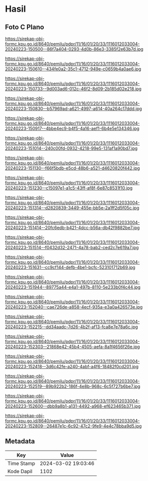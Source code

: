 # Hasil

## Foto C Plano

https://sirekap-obj-formc.kpu.go.id/8640/pemilu/pdpr/11/16/01/20/33/1116012033004-20240223-150500--86f7a404-0293-4d0b-86e3-3385f2e63b7d.jpg

https://sirekap-obj-formc.kpu.go.id/8640/pemilu/pdpr/11/16/01/20/33/1116012033004-20240223-150610--434fe0a2-35c1-4712-949e-c0659b4a0ae6.jpg

https://sirekap-obj-formc.kpu.go.id/8640/pemilu/pdpr/11/16/01/20/33/1116012033004-20240223-150733--9d003ad6-012c-46f2-8d09-2b185d02e218.jpg

https://sirekap-obj-formc.kpu.go.id/8640/pemilu/pdpr/11/16/01/20/33/1116012033004-20240223-150830--b57969ad-a621-4997-a614-40a264c17ddd.jpg

https://sirekap-obj-formc.kpu.go.id/8640/pemilu/pdpr/11/16/01/20/33/1116012033004-20240223-150917--4bbe4ec9-b4f5-4a16-aef1-6b4e5e134346.jpg

https://sirekap-obj-formc.kpu.go.id/8640/pemilu/pdpr/11/16/01/20/33/1116012033004-20240223-151014--240c00fd-0932-4218-99e5-131af1a90bd7.jpg

https://sirekap-obj-formc.kpu.go.id/8640/pemilu/pdpr/11/16/01/20/33/1116012033004-20240223-151130--f66f5bdb-e5cd-48b6-a521-d4620820f442.jpg

https://sirekap-obj-formc.kpu.go.id/8640/pemilu/pdpr/11/16/01/20/33/1116012033004-20240223-151230--c15097e1-a1c5-43ff-af8f-6e87c8531f10.jpg

https://sirekap-obj-formc.kpu.go.id/8640/pemilu/pdpr/11/16/01/20/33/1116012033004-20240223-151314--d2820839-3449-455e-bb5e-2a1ff2d5f05c.jpg

https://sirekap-obj-formc.kpu.go.id/8640/pemilu/pdpr/11/16/01/20/33/1116012033004-20240223-151414--20fc6edb-b421-4dcc-b56a-db42f9882be7.jpg

https://sirekap-obj-formc.kpu.go.id/8640/pemilu/pdpr/11/16/01/20/33/1116012033004-20240223-151514--f0432d32-2471-4a78-bab2-ced2c7e619a7.jpg

https://sirekap-obj-formc.kpu.go.id/8640/pemilu/pdpr/11/16/01/20/33/1116012033004-20240223-151631--cc9cf144-defb-4be1-bcfc-523101712b69.jpg

https://sirekap-obj-formc.kpu.go.id/8640/pemilu/pdpr/11/16/01/20/33/1116012033004-20240223-151944--89775a44-e4a1-497b-8110-5e233b0f4c44.jpg

https://sirekap-obj-formc.kpu.go.id/8640/pemilu/pdpr/11/16/01/20/33/1116012033004-20240223-152040--cae726de-a858-4ecf-935a-e3a0a426573e.jpg

https://sirekap-obj-formc.kpu.go.id/8640/pemilu/pdpr/11/16/01/20/33/1116012033004-20240223-152215--dd34aadc-7d26-4b2f-af13-fca8e7e78a6c.jpg

https://sirekap-obj-formc.kpu.go.id/8640/pemilu/pdpr/11/16/01/20/33/1116012033004-20240223-152303--21868e42-45b4-4505-aefa-8a1f4656f26e.jpg

https://sirekap-obj-formc.kpu.go.id/8640/pemilu/pdpr/11/16/01/20/33/1116012033004-20240223-152418--3d6c42fe-a240-4abf-a4f6-18482f0cd201.jpg

https://sirekap-obj-formc.kpu.go.id/8640/pemilu/pdpr/11/16/01/20/33/1116012033004-20240223-152519--89b922b2-186f-4e8b-968c-6c5f727b6be7.jpg

https://sirekap-obj-formc.kpu.go.id/8640/pemilu/pdpr/11/16/01/20/33/1116012033004-20240223-152600--dbb9a8b1-a131-4492-a968-ef623465b371.jpg

https://sirekap-obj-formc.kpu.go.id/8640/pemilu/pdpr/11/16/01/20/33/1116012033004-20240223-152809--26487e1c-6c92-47c2-9fe9-4e4c78bba9d5.jpg


## Metadata

| Key        | Value               |
| ---------- | ------------------- |
| Time Stamp | 2024-03-02 19:03:46 |
| Kode Dapil | 1102                |



